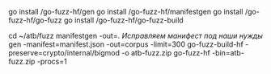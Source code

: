 go install /go-fuzz-hf/gen
go install /go-fuzz-hf/manifestgen
go install /go-fuzz-hf/go-fuzz
go install /go-fuzz-hf/go-fuzz-build

cd ~/atb/fuzz
manifestgen -out=.
*Исправляем манифест под наши нужды*
gen -manifest=manifest.json -out=corpus -limit=300
go-fuzz-build-hf   -preserve=crypto/internal/bigmod  -o atb-fuzz.zip 
go-fuzz-hf   -bin=atb-fuzz.zip     -procs=1
